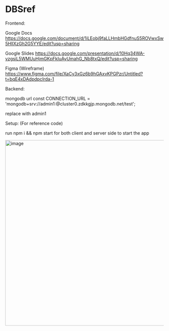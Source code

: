 # DBSref



Frontend:

Google Docs https://docs.google.com/document/d/1iLEobj9faLLHmbHGdfnuS5ROVwxSw5HllXzGh2G5YYE/edit?usp=sharing

Google Slides https://docs.google.com/presentation/d/10Hq34WA-vzgsiL5WMUuHjmGKpFkIuAyUmahG_Nb8txQ/edit?usp=sharing

Figma (Wireframe) https://www.figma.com/file/XaCy3xGz6b9hGAxvKPGPzr/Untitled?t=bqE4xDAdpdpcIrda-1

Backend:

mongodb url const CONNECTION_URL = 'mongodb+srv://admin1:<password>@cluster0.zdkkgjp.mongodb.net/test';

<password>  replace with admin1


Setup: (For reference code)



run npm i && npm start for both client and server side to start the app


<img width="591" alt="image" src="https://user-images.githubusercontent.com/56131537/221211512-a9e2b682-3d31-4a19-b834-acc07343b9d6.png">

